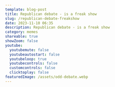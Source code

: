 ```yaml
---
template: blog-post
title: Republican debate - is a freak show
slug: /republican-debate-freakshow
date: 2023-11-10 06:35
description: Republican debate - is a freak show
category: memes
shareable: true
showZoom: false
youtube:
  youtubemute: false
  youtubeautostart: false
  youtubeloop: true
  youtubecontrols: false
  customcontrols: false
  clicktoplay: false
featuredImage: /assets/odd-debate.webp
---
```

